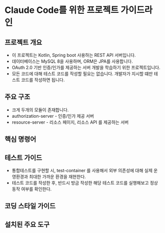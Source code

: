 # Claude Code를 위한 프로젝트 가이드라인

## 프로젝트 개요
- 이 프로젝트는 Kotlin, Spring boot 사용하는 REST API 서버입니다.
- 데이터베이스는 MySQL 8을 사용하며, ORM은 JPA를 사용합니다.
- OAuth 2.0 기반 인증/인가를 제공하는 서버 개발을 학습하기 위한 프로젝트입니다.
- 모든 코드에 대해 테스트 코드를 작성할 필요는 없습니다. 개발자가 지시할 떄만 테스트 코드를 작성하면 됩니다.

## 주요 구조
- 크게 두개의 모듈이 존재합니다.
- authorization-server - 인증/인가 제공 서버
- resource-server - 리소스 페이지, 리소스 API 를 제공하는 서버

## 핵심 명령어

## 테스트 가이드
- 통합테스트를 구현할 시, test-container 를 사용해서 외부 의존성에 대해 실제 운영환경과 최대한 가까운 환경을 재현한다.
- 테스트 코드를 작성한 후, 반드시 방금 작성한 해당 테스트 코드를 실행해보고 정상동작 여부를 확인한다.

## 코딩 스타일 가이드

## 설치된 주요 도구